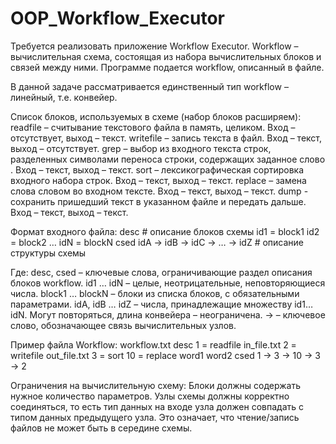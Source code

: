 # OOP_Workflow_Executor
Требуется реализовать приложение Workflow Executor.
Workflow – вычислительная схема, состоящая из набора вычислительных блоков и связей между ними. Программе подается workflow, описанный в файле.

В данной задаче рассматривается единственный тип workflow – линейный, т.е. конвейер.

Список блоков, используемых в схеме (набор блоков расширяем):
readfile <filename>  – считывание текстового файла в память, целиком. 
Вход – отсутствует, выход – текст.
writefile <filename> – запись текста в файл.
Вход – текст, выход – отсутствует. 
grep <word> – выбор из входного текста строк, разделенных символами переноса строки, содержащих заданное слово <word>.
Вход – текст, выход – текст. 
sort – лексикографическая сортировка входного набора строк.
Вход – текст, выход – текст.
replace <word1> <word2> – замена слова <word1> словом <word2> во входном тексте.
Вход – текст, выход – текст.
dump <filename> - сохранить пришедший текст в указанном файле и передать дальше.
Вход – текст, выход – текст.

Формат входного файла:
desc # описание блоков схемы
id1 = block1
id2 = block2
…
idN = blockN
csed
idA -> idB -> idC -> … -> idZ # описание структуры схемы

Где:
desc, csed – ключевые слова, ограничивающие раздел описания блоков workflow.
id1 … idN – целые, неотрицательные, неповторяющиеся числа.
block1 … blockN – блоки из списка блоков, с обязательными параметрами.
idA, idB … idZ – числа, принадлежащие множеству id1…idN. Могут повторяться, длина конвейера – неограничена.
-> – ключевое слово, обозначающее связь вычислительных узлов.

Пример файла Workflow:
workflow.txt
desc 
1 = readfile in_file.txt
2 = writefile out_file.txt
3 = sort
10 =  replace word1 word2
csed
1 -> 3 -> 10 -> 3 -> 2

Ограничения на вычислительную схему:
Блоки должны содержать нужное количество параметров.
Узлы схемы должны корректно соединяться, то есть тип данных на входе узла должен совпадать с типом данных предыдущего узла. Это означает, что чтение/запись файлов не может быть в середине схемы.
